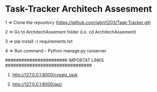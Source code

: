 # Task-Tracker Architech Assesment

1 => Clone the repository (https://github.com/jatint1203/Task-Tracker.git)

2 => Go to ArchitechAssement folder (i.e. cd ArchitechAssement)


3 => pip install -r requirements.txt

4 => Run command - Python manage.py runserver


####################### IMPORTAT LINKS ################################

1) http://127.0.0.1:8000/create_task

2) http://127.0.0.1:8000/api/

